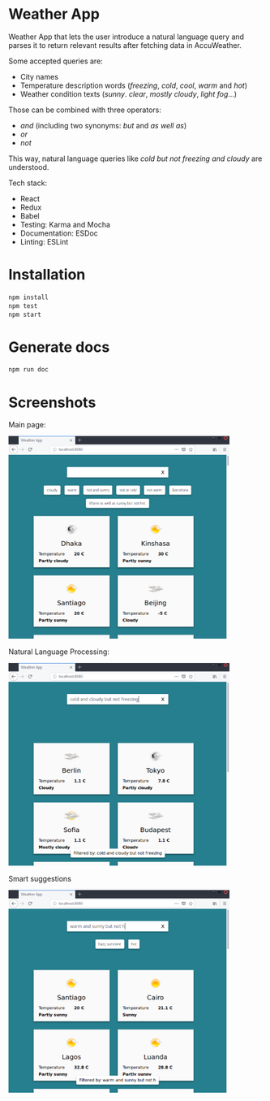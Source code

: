 # Weather App

Weather App that lets the user introduce a natural language query and
parses it to return relevant results after fetching data in AccuWeather.

Some accepted queries are:

* City names
* Temperature description words (_freezing_, _cold_, _cool_, _warm_ and _hot_)
* Weather condition texts (_sunny_. _clear_, _mostly cloudy_, _light fog_...)

Those can be combined with three operators:

* _and_ (including two synonyms: _but_ and _as well as_)
* _or_
* _not_

This way, natural language queries like _cold but not freezing and cloudy_ are
understood.

Tech stack:
* React
* Redux
* Babel
* Testing: Karma and Mocha
* Documentation: ESDoc
* Linting: ESLint

# Installation

```sh
npm install
npm test
npm start
```

# Generate docs

```sh
npm run doc
```

# Screenshots

Main page:

<img src="https://raw.githubusercontent.com/Aljullu/weather-app/master/screenshots/main-page.png" alt="" width="436" height="399" />

Natural Language Processing:

<img src="https://raw.githubusercontent.com/Aljullu/weather-app/master/screenshots/natural-language-processing.png" alt="" width="436" height="399" />

Smart suggestions

<img src="https://raw.githubusercontent.com/Aljullu/weather-app/master/screenshots/smart-suggestions.png" alt="" width="436" height="399" />
